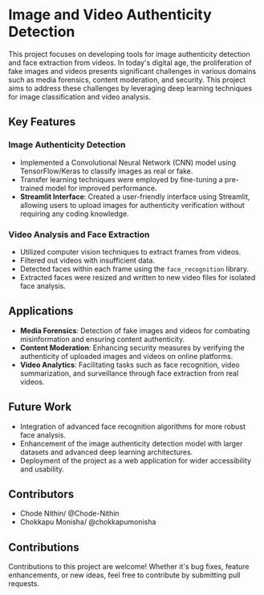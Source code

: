 # Image and Video Authenticity Detection

This project focuses on developing tools for image authenticity detection and face extraction from videos. In today's digital age, the proliferation of fake images and videos presents significant challenges in various domains such as media forensics, content moderation, and security. This project aims to address these challenges by leveraging deep learning techniques for image classification and video analysis.

## Key Features

### Image Authenticity Detection

- Implemented a Convolutional Neural Network (CNN) model using TensorFlow/Keras to classify images as real or fake.
- Transfer learning techniques were employed by fine-tuning a pre-trained model for improved performance.
- **Streamlit Interface**: Created a user-friendly interface using Streamlit, allowing users to upload images for authenticity verification without requiring any coding knowledge.

### Video Analysis and Face Extraction

- Utilized computer vision techniques to extract frames from videos.
- Filtered out videos with insufficient data.
- Detected faces within each frame using the `face_recognition` library.
- Extracted faces were resized and written to new video files for isolated face analysis.

## Applications

- **Media Forensics**: Detection of fake images and videos for combating misinformation and ensuring content authenticity.
- **Content Moderation**: Enhancing security measures by verifying the authenticity of uploaded images and videos on online platforms.
- **Video Analytics**: Facilitating tasks such as face recognition, video summarization, and surveillance through face extraction from real videos.

## Future Work

- Integration of advanced face recognition algorithms for more robust face analysis.
- Enhancement of the image authenticity detection model with larger datasets and advanced deep learning architectures.
- Deployment of the project as a web application for wider accessibility and usability.

## Contributors

- Chode Nithin/ @Chode-Nithin
- Chokkapu Monisha/ @chokkapumonisha

## Contributions

Contributions to this project are welcome! Whether it's bug fixes, feature enhancements, or new ideas, feel free to contribute by submitting pull requests.
